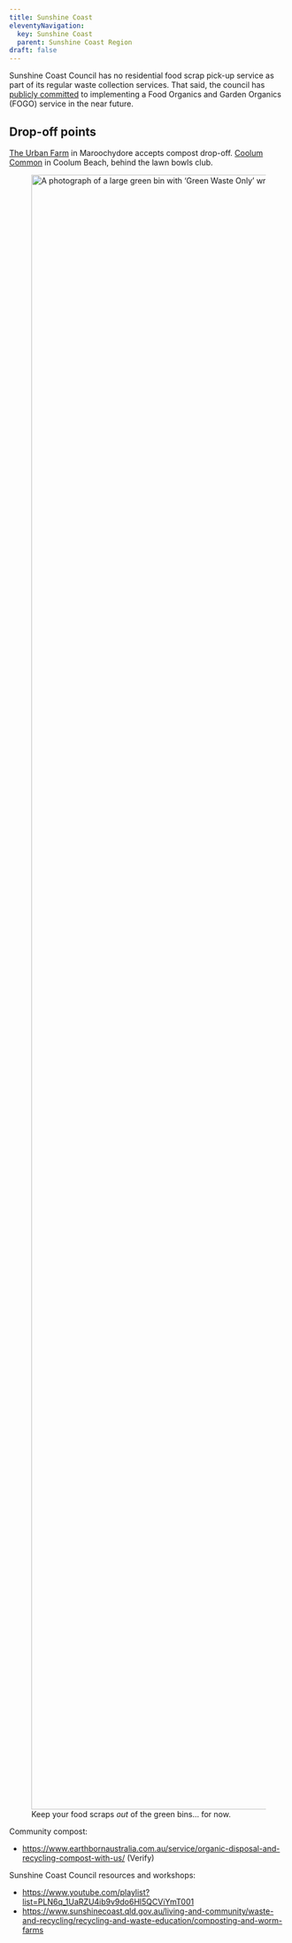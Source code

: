 ```yaml
---
title: Sunshine Coast
eleventyNavigation:
  key: Sunshine Coast
  parent: Sunshine Coast Region
draft: false
---
```


Sunshine Coast Council has no residential food scrap pick-up service as part of its regular waste collection services. That said, the council has <a href="https://www.sunshinecoast.qld.gov.au/living-and-community/waste-and-recycling/bin-collection-services/garden-waste-bin-collection/frequently-asked-questions#:~:text=We%20are%20currently%20investigating%20suitable%20processing%20facilities.%20The%20garden%20organics%20service%20can%20easily%20transition%20to%20a%20FOGO%20service%20in%20the%20future." target="_blank" rel="noopener">publicly committed</a> to implementing a Food Organics and Garden Organics (FOGO) service in the near future.

## Drop-off points

<a href="https://theurbanfarmmnc.com/page1.html" target="_blank" rel="noopener">The Urban Farm</a> in Maroochydore accepts compost drop-off.
<a href="https://www.facebook.com/coolumcommon" target="_blank" rel="noopener">Coolum Common</a> in Coolum Beach, behind the lawn bowls club.

<figure>
  <img src="{% src 'sunshine-coast/green-waste-only.jpg' %}"
  srcset="{% srcset 'sunshine-coast/green-waste-only.jpg' %}"
  alt="A photograph of a large green bin with ‘Green Waste Only’ written on it."
  width="3936 "
  height="2952"
  loading="lazy">
  <figcaption>Keep your food scraps <em>out</em> of the green bins... for now.</figcaption>
</figure>

Community compost:

- https://www.earthbornaustralia.com.au/service/organic-disposal-and-recycling-compost-with-us/ (Verify)

Sunshine Coast Council resources and workshops:

- https://www.youtube.com/playlist?list=PLN6q_1UaRZU4ib9v9do6Hl5QCViYmT001
- https://www.sunshinecoast.qld.gov.au/living-and-community/waste-and-recycling/recycling-and-waste-education/composting-and-worm-farms
